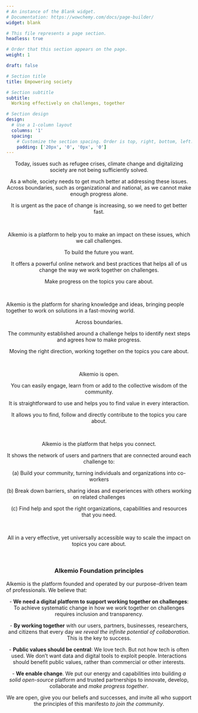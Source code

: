 ```yaml
---
# An instance of the Blank widget.
# Documentation: https://wowchemy.com/docs/page-builder/
widget: blank

# This file represents a page section.
headless: true

# Order that this section appears on the page.
weight: 1

draft: false

# Section title
title: Empowering society

# Section subtitle
subtitle:
  Working effectively on challenges, together

# Section design
design:
  # Use a 1-column layout
  columns: '1'
  spacing:
    # Customize the section spacing. Order is top, right, bottom, left.
    padding: ['20px', '0', '0px', '0']
---
```

<p align="center">
Today, issues such as refugee crises, climate change and digitalizing society are not being sufficiently solved. 
</p>
<p align="center">
As a whole, society needs to get much better at addressing these issues. Across  boundaries, such as organizational and national, as we cannot make enough progress alone. 
</p>
<p align="center">
It is urgent as the pace of change is increasing, so we need to get better fast. 
</p>
<br/>
<p align="center">
Alkemio is a platform to help you to make an impact on these issues, which we call challenges. 
</p>
<p align="center">
To build the future you want. 
</p>
<p align="center">
It offers a powerful online network and best practices that helps all of us change the way we work together on challenges. 
</p>
<p align="center">
Make progress on the topics you care about.
</p>

<br/>
<p>
Alkemio is the platform for sharing knowledge and ideas, bringing people together to work on solutions in a fast-moving world. 
</p>
<p align="center">
Across boundaries. 
</p>
<p align="center">
The community established around a challenge helps to identify next steps and agrees how to make progress. 
</p>
<p align="center">
Moving the right direction, working together on the topics you care about. 
</p>
<br/>
<p align="center">
Alkemio is open. 
</p>
<p align="center">
You can easily engage, learn from or add to the collective wisdom of the community. 
</p>
<p align="center">
It is straightforward to use and helps you to find value in every interaction. 
</p>
<p align="center">
It allows you to find, follow and directly contribute to the topics you care about. 
</p>
<br/>
<p align="center">
Alkemio is the platform that helps you connect.
</p>
<p align="center">
It shows the network of users and partners that are connected around each challenge to: 
</p>
<p align="center">
(a) Build your community, turning individuals and organizations into co-workers 
</p>
<p align="center">
(b) Break down barriers, sharing ideas and experiences with others working on related challenges
</p>
<p align="center">
(c) Find help and spot the right organizations, capabilities and resources that you need. 
</p>
<br/>
<p align="center">
All in a very effective, yet universally accessible way to scale the impact on topics you care about.
</p>
<br/>
<p align="center">
<H3  align="center">Alkemio Foundation principles</h3>
</p>
<p>
Alkemio is the platform founded and operated by our purpose-driven team of professionals. We believe that:
</p>
<p align="center">
- <b>We need a digital platform to support working together on challenges</b>: To achieve systematic change in how we work together on challenges requires inclusion and transparency.
</p>
<p align="center">
- <b>By working together</b> with our users, partners, businesses, researchers, and citizens that every day <i>we reveal the infinite potential of collaboration</i>. This is the key to success.
</p>
<p align="center">
- <b>Public values should be central</b>: We love tech. But not how tech is often used. We don’t want data and digital tools to exploit people. Interactions should benefit public values, rather than commercial or other interests. 
</p>
<p align="center">
- <b>We enable change</b>.  We put our energy and capabilities into building <i>a solid open-source</i> platform and trusted partnerships to innovate, develop, collaborate and <i>make progress together</i>. 
</p>
<p align="center">
</p>
<p align="center">
We are open, give you our beliefs and successes, and invite all who support the principles of this manifesto <i>to join the community</i>. 
</p>
<br/>
<br/>